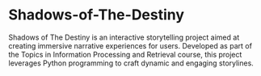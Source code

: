 # Shadows-of-The-Destiny
Shadows of The Destiny is an interactive storytelling project aimed at creating immersive narrative experiences for users. Developed as part of the Topics in Information Processing and Retrieval course, this project leverages Python programming to craft dynamic and engaging storylines. 
